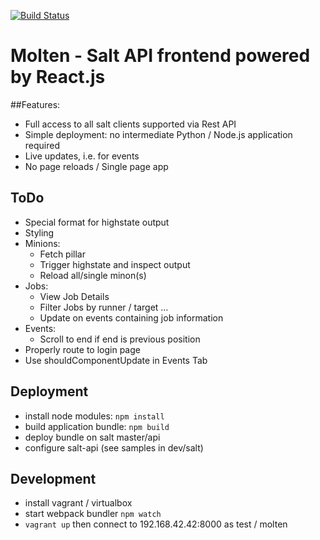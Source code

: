 [![Build Status](https://travis-ci.org/martinhoefling/molten.svg)](https://travis-ci.org/martinhoefling/molten)

# Molten - Salt API frontend powered by React.js

##Features:
* Full access to all salt clients supported via Rest API
* Simple deployment: no intermediate Python / Node.js application required
* Live updates, i.e. for events
* No page reloads / Single page app 

## ToDo
- Special format for highstate output
- Styling
- Minions:
  - Fetch pillar
  - Trigger highstate and inspect output
  - Reload all/single minon(s)
- Jobs:
  - View Job Details
  - Filter Jobs by runner / target ...
  - Update on events containing job information
- Events:
  - Scroll to end if end is previous position
- Properly route to login page
- Use shouldComponentUpdate in Events Tab

## Deployment

* install node modules: `npm install`
* build application bundle: `npm build`
* deploy bundle on salt master/api
* configure salt-api (see samples in dev/salt)

## Development
* install vagrant / virtualbox
* start webpack bundler `npm watch`
* `vagrant up` then connect to 192.168.42.42:8000 as test / molten
